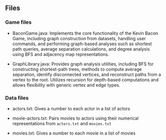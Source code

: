## Files

### Game files

- BaconGame.java: Implements the core functionality of the Kevin Bacon Game, including graph construction from datasets, handling user commands, and performing graph-based analyses such as shortest path queries, average separation calculations, and degree analysis using BFS and adjacency map representations.

- GraphLibrary.java: Provides graph analysis utilities, including BFS for constructing shortest-path trees, methods to compute average separation, identify disconnected vertices, and reconstruct paths from a vertex to the root. Utilizes recursion for depth-based computations and allows flexibility with generic vertex and edge types.

### Data files

- actors.txt: Gives a number to each actor in a list of actors

- movie-actors.txt: Pairs movies to actors using their numerical representations from `actors.txt` and `movies.txt`

- movies.txt: Gives a number to each movie in a list of movies
